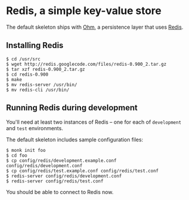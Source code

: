 # Redis, a simple key-value store #

The default skeleton ships with [Ohm](/help/ohm), a persistence layer that uses [Redis](http://code.google.com/p/redis).

## Installing Redis ##

    $ cd /usr/src
    $ wget http://redis.googlecode.com/files/redis-0.900_2.tar.gz
    $ tar xzf redis-0.900_2.tar.gz 
    $ cd redis-0.900
    $ make
    $ mv redis-server /usr/bin/
    $ mv redis-cli /usr/bin/

## Running Redis during development ##

You'll need at least two instances of Redis – one for each of `development` and `test` environments.

The default skeleton includes sample configuration files:

    $ monk init foo
    $ cd foo
    $ cp config/redis/development.example.conf config/redis/development.conf
    $ cp config/redis/test.example.conf config/redis/test.conf
    $ redis-server config/redis/development.conf
    $ redis-server config/redis/test.conf

You should be able to connect to Redis now.

